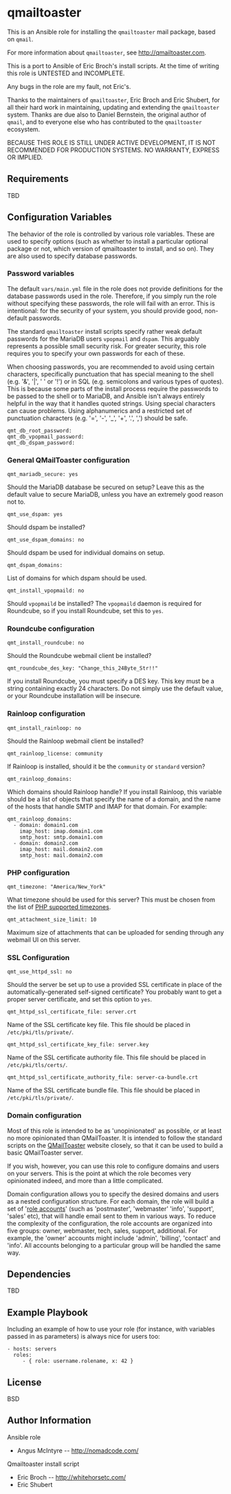 # qmailtoaster

This is an Ansible role for installing the `qmailtoaster` mail package, based on `qmail`.

For more information about `qmailtoaster`, see http://qmailtoaster.com.

This is a port to Ansible of Eric Broch's install scripts. At the time of writing this role is UNTESTED and INCOMPLETE.

Any bugs in the role are my fault, not Eric's.

Thanks to the maintainers of `qmailtoaster`, Eric Broch and Eric Shubert, for all their hard work in maintaining, updating and extending the `qmailtoaster` system. Thanks are due also to Daniel Bernstein, the original author of `qmail`, and to everyone else who has contributed to the `qmailtoaster` ecosystem.  

BECAUSE THIS ROLE IS STILL UNDER ACTIVE DEVELOPMENT, IT IS NOT RECOMMENDED FOR PRODUCTION SYSTEMS. NO WARRANTY, EXPRESS OR IMPLIED.

## Requirements

TBD

## Configuration Variables

The behavior of the role is controlled by various role variables. These are used to specify options (such as whether to install a particular optional package or not, which version of qmailtoaster to install, and so on). They are also used to specify database passwords.

### Password variables

The default `vars/main.yml` file in the role does not provide definitions for the database passwords used in the role. Therefore, if you simply run the role without specifying these passwords, the role will fail with an error. This is intentional: for the security of your system, you should provide good, non-default passwords.

The standard `qmailtoaster` install scripts specify rather weak default passwords for the MariaDB users `vpopmail` and `dspam`. This arguably represents a possible small security risk. For greater security, this role requires you to specify your own passwords for each of these.

When choosing passwords, you are recommended to avoid using certain characters, specifically punctuation that has special meaning to the shell (e.g. '&', '|', ' ' or '!') or in SQL (e.g. semicolons and various types of quotes). This is because some parts of the install process require the passwords to be passed to the shell or to MariaDB, and Ansible isn't always entirely helpful in the way that it handles quoted strings. Using special characters can cause problems. Using alphanumerics and a restricted set of punctuation characters (e.g. '=', '-', '_', '+', '.', ',') should be safe.

    qmt_db_root_password:
    qmt_db_vpopmail_password:
    qmt_db_dspam_password:

### General QMailToaster configuration

    qmt_mariadb_secure: yes
   
Should the MariaDB database be secured on setup? Leave this as the default value to secure MariaDB, unless you have an extremely good reason not to.

    qmt_use_dspam: yes
   
Should dspam be installed? 

    qmt_use_dspam_domains: no
   
Should dspam be used for individual domains on setup. 

    qmt_dspam_domains:
    
List of domains for which dspam should be used.

	qmt_install_vpopmaild: no
	
Should `vpopmaild` be installed? The `vpopmaild` daemon is required for Roundcube, so if you install Roundcube, set this to `yes`.

### Roundcube configuration

	qmt_install_roundcube: no
	
Should the Roundcube webmail client be installed?

	qmt_roundcube_des_key: "Change_this_24Byte_Str!!"
	
If you install Roundcube, you must specify a DES key. This key must be a string containing exactly 24 characters. Do not simply use the default value, or your Roundcube installation will be insecure.

### Rainloop configuration

	qmt_install_rainloop: no

Should the Rainloop webmail client be installed?

	qmt_rainloop_license: community
	
If Rainloop is installed, should it be the `community` or `standard` version?

	qmt_rainloop_domains: 
	
Which domains should Rainloop handle? If you install Rainloop, this variable should be a list of objects that specify the name of a domain, and the name of the hosts that handle SMTP and IMAP for that domain. For example:

	qmt_rainloop_domains:
	  - domain: domain1.com
		imap_host: imap.domain1.com
		smtp_host: smtp.domain1.com
	  - domain: domain2.com
		imap_host: mail.domain2.com
		smtp_host: mail.domain2.com

### PHP configuration

	qmt_timezone: "America/New_York"
	
What timezone should be used for this server? This must be chosen from the list of [PHP supported timezones](https://www.php.net/manual/en/timezones.php).

	qmt_attachment_size_limit: 10

Maximum size of attachments that can be uploaded for sending through any webmail UI on this server.

### SSL Configuration

	qmt_use_httpd_ssl: no
	
Should the server be set up to use a provided SSL certificate in place of the automatically-generated self-signed certificate? You probably want to get a proper server certificate, and set this option to `yes`.

	qmt_httpd_ssl_certificate_file: server.crt

Name of the SSL certificate key file. This file should be placed in `/etc/pki/tls/private/`.

	qmt_httpd_ssl_certificate_key_file: server.key

Name of the SSL certificate authority file. This file should be placed in `/etc/pki/tls/certs/`.

	qmt_httpd_ssl_certificate_authority_file: server-ca-bundle.crt

Name of the SSL certificate bundle file. This file should be placed in `/etc/pki/tls/private/`.
    
### Domain configuration

Most of this role is intended to be as 'unopinionated' as possible, or at least no more opinionated than QMailToaster. It is intended to follow the standard scripts on the [QMailToaster](http://qmailtoaster.org/) website closely, so that it can be used to build a basic QMailToaster server.

If you wish, however, you can use this role to configure domains and users on your servers. This is the point at which the role becomes very opinionated indeed, and more than a little complicated.

Domain configuration allows you to specify the desired domains and users as a nested configuration structure. For each domain, the role will build a set of '[role accounts](http://www.faqs.org/rfcs/rfc2142.html)' (such as 'postmaster', 'webmaster' 'info', 'support', 'sales' etc), that will handle email sent to them in various ways. To reduce the complexity of the configuration, the role accounts are organized into five groups: owner, webmaster, tech, sales, support, additional. For example, the 'owner' accounts might include 'admin', 'billing', 'contact' and 'info'. All accounts belonging to a particular group will be handled the same way.  

## Dependencies

TBD

## Example Playbook

Including an example of how to use your role (for instance, with variables passed in as parameters) is always nice for users too:

    - hosts: servers
      roles:
         - { role: username.rolename, x: 42 }

## License

BSD

## Author Information

Ansible role

 * Angus McIntyre -- http://nomadcode.com/
   
Qmailtoaster install script

 * Eric Broch -- http://whitehorsetc.com/
 * Eric Shubert